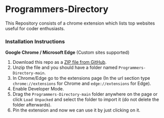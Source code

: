 # Programmers-Directory
This Repository consists of a chrome extension which lists top websites useful for coder enthusiasts.

### Installation Instructions
**Google Chrome / Microsoft Edge** (Custom sites supported)
1. Download this repo as a [ZIP file from GitHub](https://github.com/Nitesh-13/Programmers-Directory/archive/refs/heads/main.zip).
1. Unzip the file and you should have a folder named `Programmers-Directory-main`.
1. In Chrome/Edge go to the extensions page (In the url section type `chrome://extensions` for Chrome and `edge://extensions` for Edge).
1. Enable Developer Mode.
1. Drag the `Programmers-Directory-main` folder anywhere on the page or click `Load Unpacked` and select the folder to import it (do not delete the folder afterwards).
1. Pin the extension and now we can use it by just clicking on it.